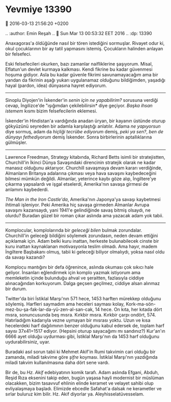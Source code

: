 Yevmiye 13390
=============

:date: 2016-03-13 21:56:20 +0200

.. :author: Emin Reşah
.. :date: Sun Mar 13 00:53:32 EET 2016 
.. :dp: 13390 

Anaxagoras'a öldüğünde nasıl bir tören istediğini sormuşlar. Rivayet odur ki,
okul çocuklarının bir ay tatil yapmasını istemiş. Çocukların halinden anlayan
bir felsefeci.

Eski felsefecileri okurken, bazı zamanlar naifliklerine şaşıyorum. Misal,
Eflatun'un devlet kurmaya kalkması. Kendi fikrine bu kadar güvenmesi hoşuma
gidiyor. Asla bu kadar güvenle fikrimi savunamayacağım ama bir yandan da
fikrinin aşağı yukarı uygulanamaz olduğunu bildiğimden, yaşadığı hayal (pardon,
idea) dünyasına hayret ediyorum.

-----

Sinoplu Diyojen'in İskender'in *senin için ne yapabilirim?* sorusuna verdiği
cevap, İngilizce'de "ışığımdan çekilebilirsin* diye geçiyor. *Başka ihsan
istemem* kısmı bizim felsefecilerin eklemesi.

İskender'in Hindistan'a vardığında anadan üryan, bir kayanın üstünde oturup
gökyüzünü seyreden bir adamla karşılaştığı anlatılır. Adama *ne yapıyorsun* diye
sormuş, adam da *hiçliği tecrübe ediyorum* demiş, *peki ya sen?*, *ben de
dünyayı fethediyorum* demiş İskender. Sonra birbirlerinin aptallıklarına
gülmüşler.

------

Lawrence Freedman, Strategy kitabında, Richard Betts isimli bir stratejistten,
Churchill'in İkinci Dünya Savaşındaki direncinin stratejik olarak ne kadar
manasız olduğunu aktarıyor. Churchill savaşmaya devam kararı verdiğinde,
Almanların Britanya adalarına çıkması veya hava savaşını kaybedeceğini bilmesi
mümkün değildi. Almanlar, yeterince kaybı göze alıp, İngiltere'ye çıkarma
yapsalardı ve işgal etselerdi, Amerika'nın savaşa girmesi de anlamını
kaybederdi.

*The Man in the Iron Castle'da*, Amerika'nın Japonya'ya savaşı kaybetmesi ihtimali
işleniyor. Peki Amerika hiç savaşa girmeden Almanlar Avrupa savaşını kazansaydı,
yani 1941'e gelindiğinde savaş bitmiş olsaydı, ne olurdu? Buradan güzel bir
roman çıkar aslında ama yazacak adam yok tabii.

------

Komplocular, komplolarında bir *geleceği bilen* bulmak zorundalar. Churchill'in
geleceği bildiğini söylemek zorundasın, neden devam ettiğini açıklamak
için. Adam belki kuru inattan, herkeste bulunabilecek cinste bir kuru inattan
kaynaklanan motivasyonla teslim olmadı. Ama hayır, madem İngiltere Başbakanı
olmuş, tabii ki geleceği biliyor olmalıydı, yoksa nasıl oldu da savaşı kazandı?

Komplocu mantığını bir defa öğrenince, aslında okuması çok sıkıcı hale
geliyor. İnsanları eğlendirmek için komplo yazmak istiyorum ama memleketin
içinde bulunduğu ahval ve şeraitten, fazlasıyla ciddiye alınacağından
korkuyorum. Dalga geçsen geçilmez, ciddiye alsan alınmaz bir durum.

Twitter'da biri İstiklal Marşı'nın 571 hece, 1453 harften mürekkep olduğunu
söylemiş. Harfleri saymadım ama heceleri sayması kolay,
Kork-ma-sön-mez-bu-şa-fak-lar-da-yü-zen-al-san-cak, 14 hece. On kıta, her kıtada
dört mısra, sonuncusunda beş mısra. Kırkbir mısra. Kırkbir çarpı
ondört, 574. Hatırladığım kadarıyla vezne uymayan bir mısrası yoktu. Uzun ve
kısa hecelerdeki harf dağılımının benzer olduğunu kabul edersek de, toplam harf
sayısı 37x41=1517 ediyor. (Hepsini oturup sayacağımı mı sandınız?) Kur'an'ın
6666 ayet olduğu uydurması gibi, İstiklal Marşı'nın da 1453 harf olduğunu
uydurabilirsiniz, uyar.

Buradaki asıl sorun tabii ki Mehmet Akif'in Rumi takvimin cari olduğu bir
zamanda, miladi takvime göre *şifre* koyması. İstiklal Marşı'nın yazdığında
miladi takvim kullanılmasına daha dört sene vardı.

Bir de, bu *Hz. Akif* edebiyatının komik tarafı. Adam aslında Efgani, Abduh,
Reşid Rıza eksenini takip eden, bugün yaşasa hayli modernist bir müslüman
olacakken, bizim tasavvuf ehlinin elinde keramet ve velayet sahibi olup
evliyalaşmaya başladı. Elimizde ebcedle Safahat'a dalsak ne kerametler ve sırlar
buluruz kim bilir. Hz. Akif diyorlar ya. Aleyhisselatüvesselam.
